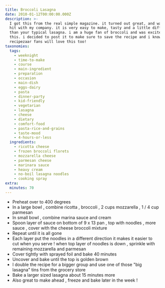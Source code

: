 ```yaml
---
title: Broccoli Lasagna
date: 2010-01-12T00:00:00.000Z
description: >-
  I got this from the real simple magazine. it turned out great, and was a big
  hit with my company. it is very easy to make, tasty and a little different
  than your typical lasagna. i am a huge fan of broccoli and was excited to try
  this. i decided to post it to make sure to save the recipe and i know that
  recipezaar fans will love this too!
taxonomies:
  tags:
    - weeknight
    - time-to-make
    - course
    - main-ingredient
    - preparation
    - occasion
    - main-dish
    - eggs-dairy
    - pasta
    - dinner-party
    - kid-friendly
    - vegetarian
    - lasagna
    - cheese
    - dietary
    - comfort-food
    - pasta-rice-and-grains
    - taste-mood
    - 4-hours-or-less
  ingredients:
    - ricotta cheese
    - frozen broccoli florets
    - mozzarella cheese
    - parmesan cheese
    - marinara sauce
    - heavy cream
    - no-boil lasagna noodles
    - cooking spray
extra:
  minutes: 70
---
```

 - Preheat over to 400 degrees
 - In a large bowl , combine ricotta , broccoli , 2 cups mozzarella , 1 / 4 cup parmesan
 - In small bowl , combine marina sauce and cream
 - Spoon layer of sauce on bottom of 9 x 13 pan , top with noodles , more sauce , cover with the cheese broccoli mixture
 - Repeat until it is all gone
 - Each layer put the noodles in a different direction it makes it easier to cut when you serve ! when top layer of noodles is down , sprinkle with remaining mozzarella and parmesan
 - Cover tightly with sprayed foil and bake 40 minutes
 - Uncover and bake until the top is golden brown
 - I double the recipe for a bigger group and use one of those "big lasagna" tins from the grocery store
 - Bake a larger sized lasagna about 15 minutes more
 - Also great to make ahead , freeze and bake later in the week !

